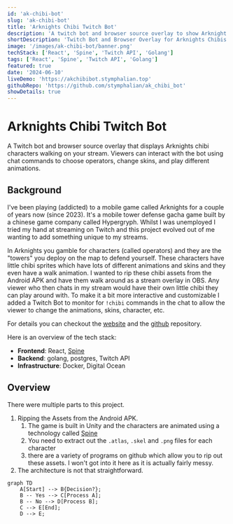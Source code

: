 ```yaml
---
id: 'ak-chibi-bot'
slug: 'ak-chibi-bot'
title: 'Arknights Chibi Twitch Bot'
description: 'A twitch bot and browser source overlay to show Arknight chibis walking on your stream. Viewers can issue !chibi chat commands to choose their own operator, change skins and play different animations.'
shortDescription: 'Twitch Bot and Browser Overlay for Arknights Chibis'
image: '/images/ak-chibi-bot/banner.png'
techStack: ['React', 'Spine', 'Twitch API', 'Golang']
tags: ['React', 'Spine', 'Twitch API', 'Golang']
featured: true
date: '2024-06-10'
liveDemo: 'https://akchibibot.stymphalian.top'
githubRepo: 'https://github.com/stymphalian/ak_chibi_bot'
showDetails: true
---
```


# Arknights Chibi Twitch Bot
A Twitch bot and browser source overlay that displays Arknights chibi characters walking on your stream. Viewers can interact with the bot using chat commands to choose operators, change skins, and play different animations.


## Background
I've been playing (addicted) to a mobile game called Arknights for a couple of years now (since 2023).
It's a mobile tower defense gacha game built by a chinese game company called Hypergryph.
Whilst I was unemployed I tried my hand at streaming on Twitch and this project evolved
out of me wanting to add something unique to my streams. 

In Arknights you gamble for characters (called operators) and they are the "towers" 
you deploy on the map to defend yourself. These characters have little chibi sprites
which have lots of different animations and skins and they even have a walk animation.
I wanted to rip these chibi assets from the Android APK and have them walk around 
as a stream overlay in OBS. Any viewer who then chats in my stream would have their
own little chibi they can play around with. To make it a bit more interactive and 
customizable I added a Twitch Bot to monitor for `!chibi` commands in the chat to allow 
the viewer to change the animations, skins, character, etc.

For details you can checkout the [website](https://akchibibot.stymphalian.top/) and the [github](https://github.com/stymphalian/ak_chibi_bot) repository.

Here is an overview of the tech stack:
 - **Frontend**: React, [Spine](https://esotericsoftware.com/)
 - **Backend**: golang, postgres, Twitch API
 - **Infrastructure**: Docker, Digital Ocean

 ## Overview
 There were multiple parts to this project.
  1. Ripping the Assets from the Android APK.
      1. The game is built in Unity and the characters are animated using a technology called [Spine](https://esotericsoftware.com/)
      1. You need to extract out the `.atlas`, `.skel` and `.png` files for each character
      1. there are a variety of programs on github which allow you to rip out these assets. I won't got into it here as it is actually fairly messy.
  1. The architecture is not that straightforward.


```mermaid
graph TD
    A[Start] --> B{Decision?};
    B -- Yes --> C[Process A];
    B -- No --> D[Process B];
    C --> E[End];
    D --> E;
```

